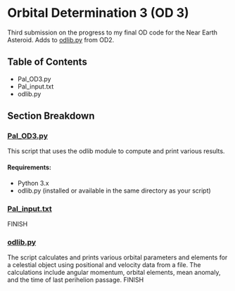 # Orbital Determination 3 (OD 3)
Third submission on the progress to my final OD code for the Near Earth Asteroid. Adds to [odlib.py](https://github.com/diipakshii/SSP/blob/main/OD2_submission/odlib.py) from OD2.

## Table of Contents
- Pal_OD3.py
- Pal_input.txt
- odlib.py

## Section Breakdown
### [Pal_OD3.py](https://github.com/diipakshii/SSP/blob/main/OD3_submission/Pal_OD3.py)
This script that uses the odlib module to compute and print various results.

#### Requirements:
- Python 3.x
- odlib.py (installed or available in the same directory as your script)

### [Pal_input.txt](https://github.com/diipakshii/SSP/blob/main/OD3_submission/Pal_input.txt)
FINISH

### [odlib.py](https://github.com/diipakshii/SSP/blob/main/OD3_submission/odlib.py)
The script calculates and prints various orbital parameters and elements for a celestial object using positional and velocity data from a file. The calculations include angular momentum, orbital elements, mean anomaly, and the time of last perihelion passage.
FINISH
